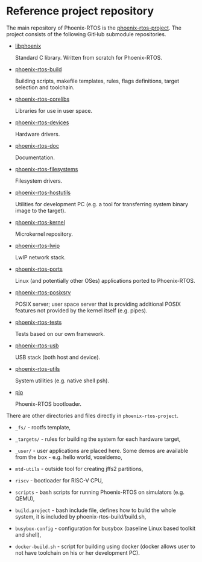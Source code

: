 # Reference project repository

The main repository of Phoenix-RTOS is the
[phoenix-rtos-project](https://github.com/phoenix-rtos/phoenix-rtos-project.git).
The project consists of the following GitHub submodule repositories.

- [libphoenix](https://github.com/phoenix-rtos/libphoenix.git)

    Standard C library. Written from scratch for Phoenix-RTOS.

- [phoenix-rtos-build](https://github.com/phoenix-rtos/phoenix-rtos-build.git)

    Building scripts, makefile templates, rules, flags definitions, target selection and
    toolchain.
- [phoenix-rtos-corelibs](https://github.com/phoenix-rtos/phoenix-rtos-corelibs.git)

    Libraries for use in user space.

- [phoenix-rtos-devices](https://github.com/phoenix-rtos/phoenix-rtos-devices.git)

    Hardware drivers.

- [phoenix-rtos-doc](https://github.com/phoenix-rtos/phoenix-rtos-doc.git)

    Documentation.

- [phoenix-rtos-filesystems](https://github.com/phoenix-rtos/phoenix-rtos-filesystems.git)

    Filesystem drivers.

- [phoenix-rtos-hostutils](https://github.com/phoenix-rtos/phoenix-rtos-hostutils.git)

    Utilities for development PC (e.g. a tool for transferring system binary image to the
    target).
- [phoenix-rtos-kernel](https://github.com/phoenix-rtos/phoenix-rtos-kernel.git)

    Microkernel repository.

- [phoenix-rtos-lwip](https://github.com/phoenix-rtos/phoenix-rtos-lwip.git)

    LwIP network stack.

- [phoenix-rtos-ports](https://github.com/phoenix-rtos/phoenix-rtos-ports.git)

    Linux (and potentially other OSes) applications ported to Phoenix-RTOS.

- [phoenix-rtos-posixsrv](https://github.com/phoenix-rtos/phoenix-rtos-posixsrv.git)

    POSIX server; user space server that is providing additional POSIX features not
    provided by the kernel itself (e.g.
    pipes).
- [phoenix-rtos-tests](https://github.com/phoenix-rtos/phoenix-rtos-tests.git)

    Tests based on our own framework.

- [phoenix-rtos-usb](https://github.com/phoenix-rtos/phoenix-rtos-usb.git)

    USB stack (both host and device).

- [phoenix-rtos-utils](https://github.com/phoenix-rtos/phoenix-rtos-utils.git)

    System utilities (e.g. native shell psh).

- [plo](https://github.com/phoenix-rtos/plo.git)

    Phoenix-RTOS bootloader.

There are other directories and files directly in `phoenix-rtos-project`.

- `_fs/` - rootfs template,

- `_targets/` - rules for building the system for each hardware target,

- `_user/` - user applications are placed here. Some demos are available from the box - e.g. hello world, voxeldemo,

- `mtd-utils` - outside tool for creating jffs2 partitions,

- `riscv` - bootloader for RISC-V CPU,

- `scripts` - bash scripts for running Phoenix-RTOS on simulators (e.g. QEMU),

- `build.project` - bash include file, defines how to build the whole system, it is included by
phoenix-rtos-build/build.sh,

- `busybox-config` - configuration for busybox (baseline Linux based toolkit and shell),

- `docker-build.sh` - script for building using docker (docker allows user to not have toolchain on his or
her development PC).

